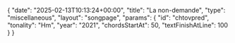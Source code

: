 {
    "date": "2025-02-13T10:13:24+00:00",
    "title": "La non-demande",
    "type": "miscellaneous",
    "layout": "songpage",
    "params": {
        "id": "chtovpred",
        "tonality": "Hm",
        "year": "2021",
        "chordsStartAt": 50,
        "textFinishAtLine": 100
    }
}